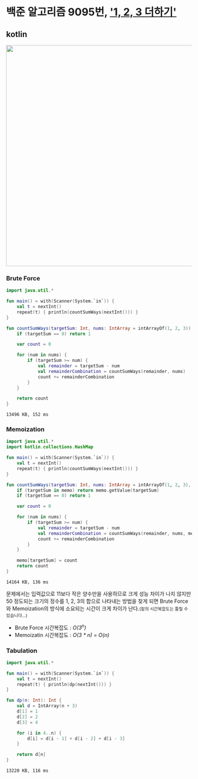 # 백준 알고리즘 9095번, ['1, 2, 3 더하기'](https://www.acmicpc.net/problem/9095)

## kotlin

<p align = 'center'>
<img width = '600' src = 'https://user-images.githubusercontent.com/39554623/136490174-9c9f9643-455c-483e-a2c7-662e2288393c.png'>
</p>

### Brute Force

```kotlin
import java.util.*

fun main() = with(Scanner(System.`in`)) {
    val t = nextInt()
    repeat(t) { println(countSumWays(nextInt())) }
}

fun countSumWays(targetSum: Int, nums: IntArray = intArrayOf(1, 2, 3)): Int {
    if (targetSum == 0) return 1

    var count = 0

    for (num in nums) {
        if (targetSum >= num) {
            val remainder = targetSum - num
            val remainderCombination = countSumWays(remainder, nums)
            count += remainderCombination
        }
    }

    return count
}
```

`13496 KB, 152 ms`

### Memoization

```kotlin
import java.util.*
import kotlin.collections.HashMap

fun main() = with(Scanner(System.`in`)) {
    val t = nextInt()
    repeat(t) { println(countSumWays(nextInt())) }
}

fun countSumWays(targetSum: Int, nums: IntArray = intArrayOf(1, 2, 3), memo: HashMap<Int, Int> = HashMap()): Int {
    if (targetSum in memo) return memo.getValue(targetSum)
    if (targetSum == 0) return 1

    var count = 0

    for (num in nums) {
        if (targetSum >= num) {
            val remainder = targetSum - num
            val remainderCombination = countSumWays(remainder, nums, memo)
            count += remainderCombination
        }
    }

    memo[targetSum] = count
    return count
}
```

`14164 KB, 136 ms`

문제에서는 입력값으로 11보다 작은 양수만을 사용하므로 크게 성능 차이가 나지 않지만 50 정도되는 크기의 정수를 1, 2, 3의 합으로 나타내는 방법을 찾게 되면 Brute Force와 Memoization의 방식에 소요되는 시간이 크게 차이가 난다.<small>(밑의 시간복잡도는 틀릴 수 있습니다...)</small>

- Brute Force 시간복잡도 : <i>O(3<sup>n</sup>)</i>
- Memoizatin 시간복잡도 : <i>O(3 * n)</i> = <i>O(n)</i>

### Tabulation

```kotlin
import java.util.*

fun main() = with(Scanner(System.`in`)) {
    val t = nextInt()
    repeat(t) { println(dp(nextInt())) }
}

fun dp(n: Int): Int {
    val d = IntArray(n + 3)
    d[1] = 1
    d[2] = 2
    d[3] = 4

    for (i in 4..n) {
        d[i] = d[i - 1] + d[i - 2] + d[i - 3]
    }

    return d[n]
}
```

`13220 KB, 116 ms`
